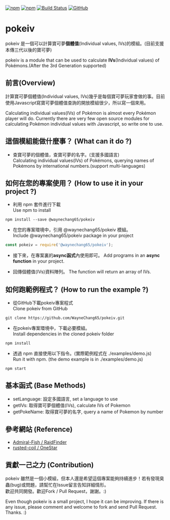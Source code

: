 [![npm](https://img.shields.io/npm/v/@waynechang65/pokeiv.svg)](https://www.npmjs.com/package/@waynechang65/pokeiv)
[![npm](https://img.shields.io/npm/dm/@waynechang65/pokeiv.svg)](https://www.npmjs.com/package/@waynechang65/pokeiv)
[![Build Status](https://travis-ci.org/WayneChang65/pokeiv.svg?branch=master)](https://travis-ci.org/WayneChang65/pokeiv)
[![GitHub](https://img.shields.io/github/license/waynechang65/pokeiv.svg)](https://github.com/WayneChang65/pokeiv/)
# pokeiv
pokeiv 是一個可以計算寶可夢**個體值**(Individual values, IVs)的模組。(目前支援本傳三代以後的寶可夢) 

pokeiv is a module that can be used to calculate **IVs**(Individual values) of Pokémons.(After the 3rd Generation supported)

## 前言(Overview)
計算寶可夢個體值(Individual values, IVs)幾乎是每個寶可夢玩家會做的事。目前使用Javascript寫寶可夢個體值查詢的開放模組很少，所以寫一個來用。 

Calculating individual values(IVs) of Pokémon is almost every Pokémon player will do. Currently there are very few open source modules for calculating Pokémon individual values with Javascript, so write one to use. 

## 這個模組能做什麼事？ (What can it do ?)
* 查寶可夢的個體值，查寶可夢的名字。(支援多國語言)    
Calculating individual values(IVs) of Pokémons, querying names of Pokémons by international numbers.(support multi-languages)

## 如何在您的專案使用？ (How to use it in your project ?)
* 利用 npm 套件進行下載  
Use npm to install
```
npm install --save @waynechang65/pokeiv
```
* 在您的專案環境中，引用 @waynechang65/pokeiv 模組。  
Include @waynechang65/pokeiv package in your project
```javascript
const pokeiv = require('@waynechang65/pokeiv');
```

* 接下來，在專案裏的**async函式**內使用即可。 
Add programs in an **async function** in your project. 

* 回傳個體值(IVs)資料陣列。 
The function will return an array of IVs. 

## 如何跑範例程式？ (How to run the example ?)

* 從GitHub下載pokeiv專案程式  
Clone pokeiv from GitHub
```
git clone https://github.com/WayneChang65/pokeiv.git
```

* 在pokeiv專案環境中，下載必要模組。  
Install dependencies in the cloned pokeiv folder
```
npm install
```

* 透過 npm 直接使用以下指令。(實際範例程式在 ./examples/demo.js)  
Run it with npm. (the demo example is in ./examples/demo.js)
```
npm start
``` 

## 基本函式 (Base Methods) 
* setLanguage: 設定多國語言, set a language to use 
* getIVs: 取得寶可夢個體值(IVs), calculate IVs of Pokemon  
* getPokeName: 取得寶可夢的名字, query a name of Pokemon by number 

## 參考網站 (Reference)  
* [Admiral-Fish / RaidFinder](https://github.com/Admiral-Fish/RaidFinder) 
* [rusted-coil / OneStar](https://github.com/rusted-coil/OneStar) 

## 貢獻一己之力 (Contribution)  
pokeiv 雖然是一個小模組，但本人還是希望這個專案能夠持續進步！若有發現臭蟲(bug)或問題，請幫忙在Issue留言告知詳細情形。  
歡迎共同開發。歡迎Fork / Pull Request，謝謝。:)  

Even though pokeiv is a small project, I hope it can be improving. If there is any issue, please comment and welcome to fork and send Pull Request. Thanks. :)
